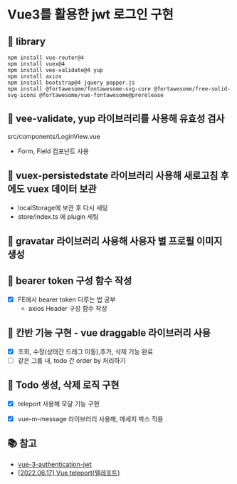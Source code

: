 # Vue3를 활용한 jwt 로그인 구현

## 📌 library
```angular2html
npm install vue-router@4
npm install vuex@4
npm install vee-validate@4 yup
npm install axios
npm install bootstrap@4 jquery popper.js
npm install @fortawesome/fontawesome-svg-core @fortawesome/free-solid-svg-icons @fortawesome/vue-fontawesome@prerelease
```

## 📌 vee-validate, yup 라이브러리를 사용해 유효성 검사
src/components/LoginView.vue
- Form, Field 컴포넌트 사용

## 📌 vuex-persistedstate 라이브러리 사용해 새로고침 후에도 vuex 데이터 보관
- localStorage에 보관 후 다시 세팅
- store/index.ts 에 plugin 세팅

## 📌 gravatar 라이브러리 사용해 사용자 별 프로필 이미지 생성

## 📌 bearer token 구성 함수 작성
- [X] FE에서 bearer token 다루는 법 공부
    - axios Header 구성 함수 작성


## 📌 칸반 기능 구현 - vue draggable 라이브러리 사용
- [X] 조회, 수정(상태간 드래그 이동),추가, 삭제 기능 완료
- [ ] 같은 그룹 내, todo 간 order by 처리하기

## 📌 Todo 생성, 삭제 로직 구현
- [X] teleport 사용해 모달 기능 구현
- [X] vue-m-message 라이브러리 사용해, 메세지 박스 적용


## 📚 참고
- [vue-3-authentication-jwt](https://www.bezkoder.com/vue-3-authentication-jwt/?__cf_chl_tk=lushZhPF_eDZhle6YDnS01unt7Lx65qD7Hksmz84YHM-1660026009-0-gaNycGzNCNE)
- [[2022.06.17] Vue teleport(텔레포트)](https://velog.io/@reasonz/2022.06.17-Vue-teleport%ED%85%94%EB%A0%88%ED%8F%AC%ED%8A%B8)
